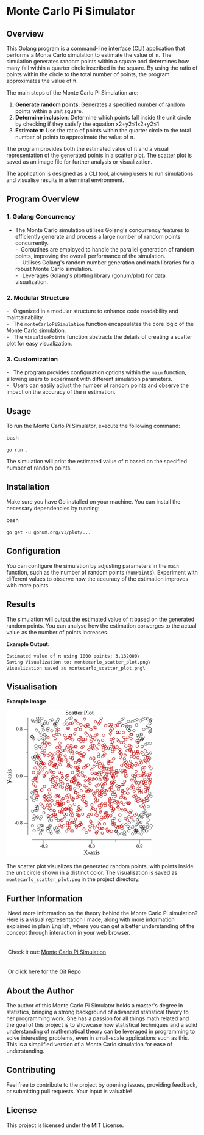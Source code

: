 Monte Carlo Pi Simulator
========================

Overview
--------

This Golang program is a command-line interface (CLI) application that performs a Monte Carlo simulation to estimate the value of π. The simulation generates random points within a square and determines how many fall within a quarter circle inscribed in the square. By using the ratio of points within the circle to the total number of points, the program approximates the value of π.

The main steps of the Monte Carlo Pi Simulation are:

1. **Generate random points**: Generates a specified number of random points within a unit square.
2. **Determine inclusion**: Determine which points fall inside the unit circle by checking if they satisfy the equation x2+y2≤1x2+y2≤1.
3. **Estimate π**: Use the ratio of points within the quarter circle to the total number of points to approximate the value of π.

The program provides both the estimated value of π and a visual representation of the generated points in a scatter plot. The scatter plot is saved as an image file for further analysis or visualization.

The application is designed as a CLI tool, allowing users to run simulations and visualise results in a terminal environment.

Program Overview
----------------

### 1\. Golang Concurrency

- The Monte Carlo simulation utilises Golang's concurrency features to efficiently generate and process a large number of random points concurrently.\
-  Goroutines are employed to handle the parallel generation of random points, improving the overall performance of the simulation.\
-   Utilises Golang's random number generation and math libraries for a robust Monte Carlo simulation.\
-   Leverages Golang's plotting library (gonum/plot) for data visualization.

### 2\. Modular Structure

-   Organized in a modular structure to enhance code readability and maintainability.\
-   The `monteCarloPiSimulation` function encapsulates the core logic of the Monte Carlo simulation.\
-   The `visualisePoints` function abstracts the details of creating a scatter plot for easy visualization.

### 3\. Customization

-   The program provides configuration options within the `main` function, allowing users to experiment with different simulation parameters.\
-   Users can easily adjust the number of random points and observe the impact on the accuracy of the π estimation.


Usage
-----

To run the Monte Carlo Pi Simulator, execute the following command:

bash

`go run .`

The simulation will print the estimated value of π based on the specified number of random points.

Installation
------------

Make sure you have Go installed on your machine. You can install the necessary dependencies by running:

bash

`go get -u gonum.org/v1/plot/...`

Configuration
-------------

You can configure the simulation by adjusting parameters in the `main` function, such as the number of random points (`numPoints`). Experiment with different values to observe how the accuracy of the estimation improves with more points.

Results
-------

The simulation will output the estimated value of π based on the generated random points. You can analyse how the estimation converges to the actual value as the number of points increases.

**Example Output:**

```\
Estimated value of π using 1000 points: 3.132000\
Saving Visualization to: montecarlo_scatter_plot.png\
Visualization saved as montecarlo_scatter_plot.png\
```

Visualisation
-------------

**Example Image**

![Monte Carlo Pi Simulation](montecarlo_scatter_plot.png)

The scatter plot visualizes the generated random points, with points inside the unit circle shown in a distinct color. The visualisation is saved as `montecarlo_scatter_plot.png` in the project directory.

Further Information
------------

 Need more information on the theory behind the Monte Carlo Pi simulation? Here is a visual representation I made, along with more information explained in plain English, where you can get a better understanding of the concept through interaction in your web browser.\
 <br/>\
 Check it out: [Monte Carlo Pi Simulation](https://monte-carlo-simulator-demo.netlify.app/)\
 <br>\
 Or click here for the [Git Repo](https://github.com/amy324/Visual-Monte-Carlo-Simulator.git)

About the Author
----------------

The author of this Monte Carlo Pi Simulator holds a master's degree in statistics, bringing a strong background of advanced statistical theory to her programming work. She has a passion for all things math related and the goal of this project is to showcase how statistical techniques and a solid understanding of mathematical theory can be leveraged in programming to solve interesting problems, even in small-scale applications such as this. This is a simplified version of a Monte Carlo simulation for ease of understanding.

Contributing
------------

Feel free to contribute to the project by opening issues, providing feedback, or submitting pull requests. Your input is valuable!

License
-------

This project is licensed under the MIT License.

